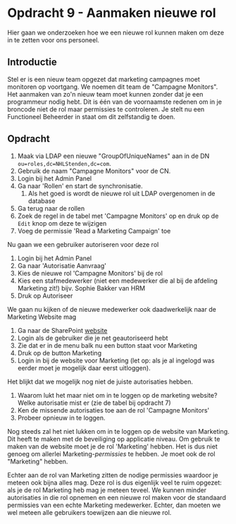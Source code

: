 # Opdracht 9 - Aanmaken nieuwe rol

Hier gaan we onderzoeken hoe we een nieuwe rol kunnen maken om deze in te zetten voor ons personeel.

## Introductie

Stel er is een nieuw team opgezet dat marketing campagnes moet monitoren op voortgang. We noemen dit team de
"Campagne Monitors". Het aanmaken van zo'n nieuw team moet kunnen zonder dat je een programmeur nodig hebt. Dit is één
van de voornaamste redenen om in je broncode niet de rol maar permissies te controleren. Je stelt nu een Functioneel
Beheerder in staat om dit zelfstandig te doen.

## Opdracht

1. Maak via LDAP een nieuwe "GroupOfUniqueNames" aan in de DN `ou=roles,dc=NHLStenden,dc=com`.
2. Gebruik de naam "Campagne Monitors" voor de CN.
3. Login bij het Admin Panel
4. Ga naar 'Rollen' en start de synchronisatie.
    1. Als het goed is wordt de nieuwe rol uit LDAP overgenomen in de database
5. Ga terug naar de rollen
6. Zoek de regel in de tabel met 'Campagne Monitors' op en druk op de `Edit` knop om deze te wijzigen
7. Voeg de permissie 'Read a Marketing Campaign' toe

Nu gaan we een gebruiker autoriseren voor deze rol

1. Login bij het Admin Panel
2. Ga naar 'Autorisatie Aanvraag'
3. Kies de nieuwe rol 'Campagne Monitors' bij de rol
4. Kies een stafmedewerker (niet een medewerker die al bij de afdeling Marketing zit!) bijv. Sophie Bakker van HRM
5. Druk op Autoriseer

We gaan nu kijken of de nieuwe medewerker ook daadwerkelijk naar de Marketing Website mag

1. Ga naar de SharePoint [website](http://sharepoint.docker/)
2. Login als de gebruiker die je net geautoriseerd hebt
3. Zie dat er in de menu balk nu een button staat voor Marketing
4. Druk op de button Marketing
5. Login in bij de website voor Marketing (let op: als je al ingelogd was eerder moet je mogelijk daar eerst uitloggen).

Het blijkt dat we mogelijk nog niet de juiste autorisaties hebben.

1. Waarom lukt het maar niet om in te loggen op de marketing website? Welke autorisatie mist er (zie de tabel bij
   opdracht 7)
2. Ken de missende autorisaties toe aan de rol 'Campagne Monitors'
3. Probeer opnieuw in te loggen.

Nog steeds zal het niet lukken om in te loggen op de website van Marketing. Dit heeft te maken met de beveiliging op
applicatie niveau. Om gebruik te maken van de website moet je de rol 'Marketing' hebben. Het is dus niet genoeg om
allerlei Marketing-*permissies* te hebben. Je moet ook de rol "Marketing" hebben.

Echter aan de rol van Marketing zitten de nodige permissies waardoor je meteen ook bijna alles mag. Deze rol is dus
eigenlijk veel te ruim opgezet: als je de rol Marketing heb mag je meteen teveel. We kunnen minder autorisaties in die
rol opnemen en een nieuwe rol maken voor de standaard permissies van een echte Marketing medewerker. Echter, dan moeten
we wel meteen alle gebruikers toewijzen aan die nieuwe rol.
